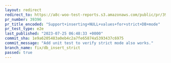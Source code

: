 ```yaml
---
layout: redirect
redirect_to: https://a8c-woo-test-reports.s3.amazonaws.com/public/pr/39396/e2e/index.html
pr_number: 39396
pr_title_encoded: "Support+inserting+NULL+values+for+strict+DB+mode"
pr_test_type: e2e
last_published: "2023-07-25 06:48:33 +0000"
commit_sha: 1e9a6205483a0eb4c2a7fe65874a5393437c6975
commit_message: "Add unit test to verify strict mode also works."
branch_name: fix/db_insert_strict
passed: true
---
```

